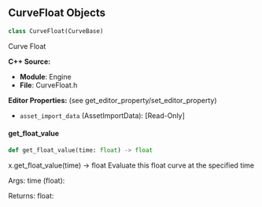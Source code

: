 ## CurveFloat Objects

```python
class CurveFloat(CurveBase)
```

Curve Float

**C++ Source:**

- **Module**: Engine
- **File**: CurveFloat.h

**Editor Properties:** (see get_editor_property/set_editor_property)

- ``asset_import_data`` (AssetImportData):  [Read-Only]

<a id="unreal.CurveFloat.get_float_value"></a>

#### get_float_value

```python
def get_float_value(time: float) -> float
```

x.get_float_value(time) -> float
Evaluate this float curve at the specified time

Args:
    time (float): 

Returns:
    float:

<a id="unreal.CurveLinearColor"></a>